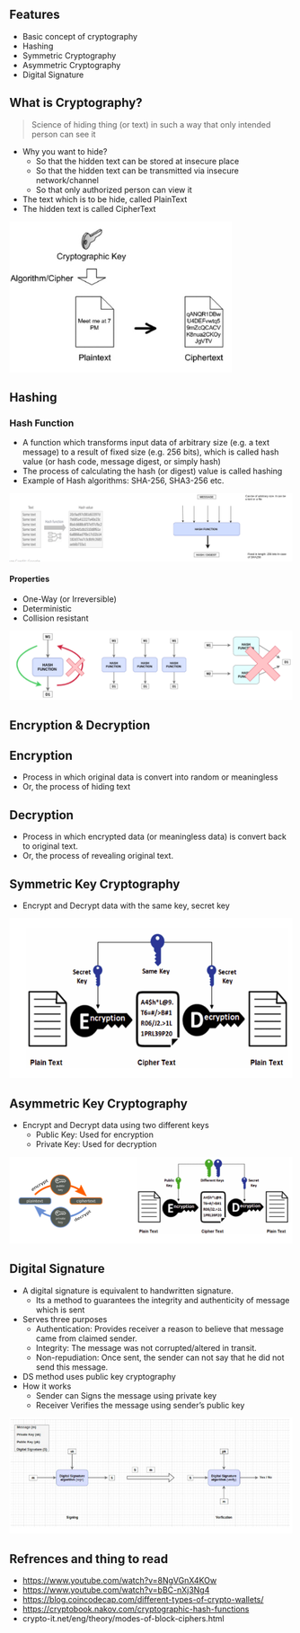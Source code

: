 ## Features

- Basic concept of cryptography
- Hashing
- Symmetric Cryptography
- Asymmetric Cryptography
- Digital Signature

## What is Cryptography?

> Science of hiding thing (or text) in such a way that only intended person can see it

- Why you want to hide?
    - So that the hidden text can be stored at insecure place
    - So that the hidden text can be transmitted via insecure network/channel
    - So that only authorized person can view it
- The text which is to be hide, called PlainText
- The hidden text is called CipherText

![img](public/images/cyrptography.png)

## Hashing

### Hash Function

- A function which transforms input data of arbitrary size (e.g. a text message) to a result of fixed size (e.g. 256 bits), which is called hash value (or hash code, message digest, or simply hash)
- The process of calculating the hash (or digest) value is called hashing
- Example of Hash algorithms: SHA-256, SHA3-256 etc.

![img](public/images/hash.png)

#### Properties

- One-Way (or Irreversible)
- Deterministic
- Collision resistant

![img](public/images/hash-prop.png)


## Encryption & Decryption

## Encryption

- Process in which original data is convert into random or meaningless
- Or, the process of hiding text

## Decryption

- Process in which encrypted data (or meaningless data) is convert back to original text.
- Or, the process of revealing original text.


## Symmetric Key Cryptography

- Encrypt and Decrypt data with the same key, secret key

![img](public/images/Screenshot-asymmetric.png)

## Asymmetric Key Cryptography

- Encrypt and Decrypt data using two different keys
    - Public Key: Used for encryption 
    - Private Key: Used for decryption

![img](public/images/Screenshot-symmetric.png)

## Digital Signature

- A digital signature is equivalent to handwritten signature.
    - Its a method to guarantees the integrity and authenticity of message which is sent
- Serves three purposes
    - Authentication: Provides receiver a reason to believe that message came from claimed sender.
    - Integrity: The message was not corrupted/altered in transit.
    - Non-repudiation: Once sent, the sender can not say that he did not send this message.
- DS method uses public key cryptography
- How it works
    - Sender can Signs the message using private key
    - Receiver Verifies  the message using sender’s public key

![img](public/images/ds.png)


## Refrences and thing to read

- https://www.youtube.com/watch?v=8NgVGnX4KOw
- https://www.youtube.com/watch?v=bBC-nXj3Ng4
- https://blog.coincodecap.com/different-types-of-crypto-wallets/
- https://cryptobook.nakov.com/cryptographic-hash-functions
- crypto-it.net/eng/theory/modes-of-block-ciphers.html






